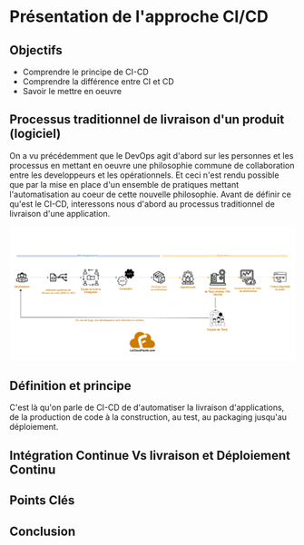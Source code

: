 # Présentation de l'approche CI/CD

## Objectifs

- Comprendre le principe de CI-CD
- Comprendre la différence entre CI et CD
- Savoir le mettre en oeuvre

## Processus traditionnel de livraison d'un produit (logiciel)
On a vu précédemment que le DevOps agit d'abord sur les personnes et les processus en mettant en oeuvre une philosophie commune de collaboration entre les developpeurs et les opérationnels. Et ceci n'est rendu possible que par la mise en place d'un ensemble de pratiques mettant l'automatisation au coeur de cette nouvelle philosophie. 
Avant de définir ce qu'est le CI-CD, interessons nous d'abord au processus traditionnel de livraison d'une application.<br>

![Processus traditionnel de développement et livraison logiciel](../img/processus-tradi.png)

## Définition et principe
C'est là qu'on parle de CI-CD de d'automatiser la livraison d'applications, de la production de code à la construction, au test, au packaging jusqu'au déploiement.


## Intégration Continue Vs livraison et Déploiement Continu



## Points Clés


## Conclusion

